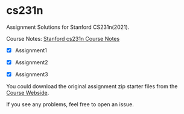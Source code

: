 # cs231n
Assignment Solutions for Stanford CS231n(2021).

Course Notes: [Stanford cs231n Course Notes](https://cs231n.github.io/)

- [X] Assignment1

- [X] Assignment2

- [X] Assignment3

You could download the original assignment zip starter files from the [Course Webside](https://cs231n.github.io/).

If you see any problems, feel free to open an issue. 
